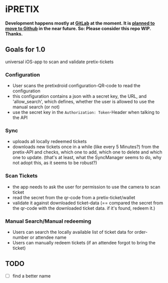 # iPRETIX

**Development happens mostly at [GitLab](https://gitlab.com/zeitschlag/ipretix/issues) at the moment. It is [planned to move to Github](https://gitlab.com/zeitschlag/ipretix/issues/14) in the near future. So: Please consider this repo WIP. Thanks.**

## Goals for 1.0

universal iOS-app to scan and validate pretix-tickets

### Configuration
- User scans the pretixdroid configuration-QR-code to read the configuration
- this configuration contains a json with a secret key, the URL, and 'allow_search', which defines, whether the user is allowed to use the manual search (or not)
- use the secret key in the `Authorization: Token`-Header when talking to the API

### Sync
- uploads all locally redeemed tickets
- downloads new tickets once in a while (like every 5 Minutes?) from the pretix-API and checks, which one to add, which one to delete and which one to update. (that's at least, what the SyncManager seems to do, why not adopt this, as it seems to be robust?)

### Scan Tickets
- the app needs to ask the user for permission to use the camera to scan ticket
- read the secret from the qr-code from a pretix-ticket/wallet
- validate it against downloaded ticket-data (== compared the secret from the qr-code with the downloaded ticket data. if it's found, redeem it.)

### Manual Search/Manual redeeming
- Users can search the locally available list of ticket data for order-number or attendee name
- Users can manually redeem tickets (if an attendee forgot to bring the ticket)

## TODO

- [ ] find a better name

